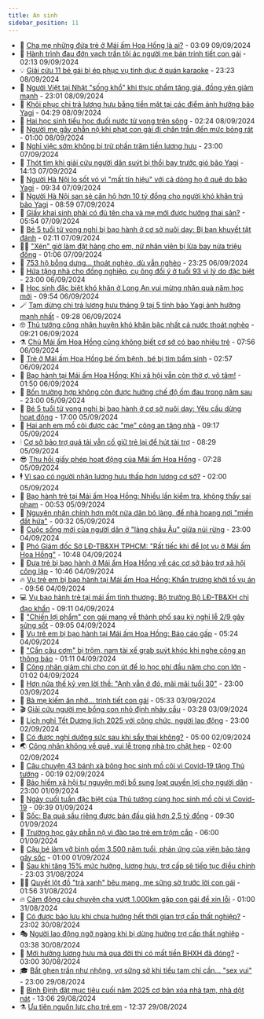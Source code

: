 ```yaml
---
title: An sinh
sidebar_position: 11
---
```


<!-- dantri-an-sinh:START -->
- 👺 [Cha mẹ những đứa trẻ ở Mái ấm Hoa Hồng là ai?](https://dantri.com.vn/an-sinh/cha-me-nhung-dua-tre-o-mai-am-hoa-hong-la-ai-20240909011649525.htm) - 03:09 09/09/2024
- 👀 [Hành trình đau đớn vạch trần tội ác người mẹ bán trinh tiết con gái](https://dantri.com.vn/an-sinh/hanh-trinh-dau-don-vach-tran-toi-ac-nguoi-me-ban-trinh-tiet-con-gai-20240908132622976.htm) - 02:13 09/09/2024
- 💡 [Giải cứu 11 bé gái bị ép phục vụ tình dục ở quán karaoke](https://dantri.com.vn/an-sinh/giai-cuu-11-be-gai-bi-ep-phuc-vu-tinh-duc-o-quan-karaoke-20240908230924667.htm) - 23:23 08/09/2024
- 💄 [Người Việt tại Nhật &quot;sống khổ&quot; khi thực phẩm tăng giá, đồng yên giảm mạnh](https://dantri.com.vn/an-sinh/nguoi-viet-tai-nhat-song-kho-khi-thuc-pham-tang-gia-dong-yen-giam-manh-20240908163140008.htm) - 23:01 08/09/2024
- 🧠 [Khôi phục chi trả lương hưu bằng tiền mặt tại các điểm ảnh hưởng bão Yagi](https://dantri.com.vn/an-sinh/khoi-phuc-chi-tra-luong-huu-bang-tien-mat-tai-cac-diem-anh-huong-bao-yagi-20240908105621094.htm) - 04:29 08/09/2024
- 🫣 [Hai học sinh tiểu học đuối nước tử vong trên sông](https://dantri.com.vn/an-sinh/hai-hoc-sinh-tieu-hoc-duoi-nuoc-tu-vong-tren-song-20240908084512540.htm) - 02:24 08/09/2024
- 🥸 [Người mẹ gây phẫn nộ khi phạt con gái đi chân trần đến mức bỏng rát](https://dantri.com.vn/an-sinh/nguoi-me-gay-phan-no-khi-phat-con-gai-di-chan-tran-den-muc-bong-rat-20240907153718443.htm) - 01:00 08/09/2024
- 🤭 [Nghỉ việc sớm không bị trừ phần trăm tiền lương hưu](https://dantri.com.vn/an-sinh/nghi-viec-som-khong-bi-tru-phan-tram-tien-luong-huu-20240905230056971.htm) - 23:00 07/09/2024
- 💂 [Thót tim khi giải cứu người dân suýt bị thổi bay trước gió bão Yagi](https://dantri.com.vn/an-sinh/thot-tim-khi-giai-cuu-nguoi-dan-suyt-bi-thoi-bay-truoc-gio-bao-yagi-20240907204455932.htm) - 14:13 07/09/2024
- 🦣 [Người Hà Nội lo sốt vó vì &quot;mất tín hiệu&quot; với cả dòng họ ở quê do bão Yagi](https://dantri.com.vn/an-sinh/nguoi-ha-noi-lo-sot-vo-vi-mat-tin-hieu-voi-ca-dong-ho-o-que-do-bao-yagi-20240907162452478.htm) - 09:34 07/09/2024
- 🧰 [Người Hà Nội san sẻ căn hộ hơn 10 tỷ đồng cho người khó khăn trú bão Yagi](https://dantri.com.vn/an-sinh/nguoi-ha-noi-san-se-can-ho-hon-10-ty-dong-cho-nguoi-kho-khan-tru-bao-yagi-20240907154648385.htm) - 08:59 07/09/2024
- 🤩 [Giấy khai sinh phải có đủ tên cha và mẹ mới được hưởng thai sản?](https://dantri.com.vn/an-sinh/giay-khai-sinh-phai-co-du-ten-cha-va-me-moi-duoc-huong-thai-san-20240905232755114.htm) - 05:54 07/09/2024
- 🤖 [Bé 5 tuổi tử vong nghi bị bạo hành ở cơ sở nuôi dạy: Bị bạn khuyết tật đánh](https://dantri.com.vn/an-sinh/be-5-tuoi-tu-vong-nghi-bi-bao-hanh-o-co-so-nuoi-day-bi-ban-khuyet-tat-danh-20240907083047496.htm) - 02:11 07/09/2024
- 🧑‍💻 [&quot;Xén&quot; giờ làm đặt hàng cho em, nữ nhân viên bị lừa bay nửa triệu đồng](https://dantri.com.vn/an-sinh/xen-gio-lam-dat-hang-cho-em-nu-nhan-vien-bi-lua-bay-nua-trieu-dong-20240906170151346.htm) - 01:06 07/09/2024
- 🦍 [753 hộ bỗng dưng… thoát nghèo, dù vẫn nghèo](https://dantri.com.vn/an-sinh/753-ho-bong-dung-thoat-ngheo-du-van-ngheo-20240907053640364.htm) - 23:25 06/09/2024
- 🦆 [Hứa tặng nhà cho đồng nghiệp, cụ ông đổi ý ở tuổi 93 vì lý do đặc biệt](https://dantri.com.vn/an-sinh/hua-tang-nha-cho-dong-nghiep-cu-ong-doi-y-o-tuoi-93-vi-ly-do-dac-biet-20240906173307923.htm) - 23:00 06/09/2024
- 🌊 [Học sinh đặc biệt khó khăn ở Long An vui mừng nhận quà năm học mới](https://dantri.com.vn/an-sinh/hoc-sinh-dac-biet-kho-khan-o-long-an-vui-mung-nhan-qua-nam-hoc-moi-20240906162932513.htm) - 09:54 06/09/2024
- 🪄 [Tạm dừng chi trả lương hưu tháng 9 tại 5 tỉnh bão Yagi ảnh hưởng mạnh nhất](https://dantri.com.vn/an-sinh/tam-dung-chi-tra-luong-huu-thang-9-tai-5-tinh-bao-yagi-anh-huong-manh-nhat-20240906161149118.htm) - 09:28 06/09/2024
- 🤓 [Thủ tướng công nhận huyện khó khăn bậc nhất cả nước thoát nghèo](https://dantri.com.vn/an-sinh/thu-tuong-cong-nhan-huyen-kho-khan-bac-nhat-ca-nuoc-thoat-ngheo-20240906145426809.htm) - 09:21 06/09/2024
- ⚗️ [Chủ Mái ấm Hoa Hồng cũng không biết cơ sở có bao nhiêu trẻ](https://dantri.com.vn/an-sinh/chu-mai-am-hoa-hong-cung-khong-biet-co-so-co-bao-nhieu-tre-20240906142952107.htm) - 07:56 06/09/2024
- 💃 [Trẻ ở Mái ấm Hoa Hồng bé ốm bệnh, bé bị tim bẩm sinh](https://dantri.com.vn/an-sinh/tre-o-mai-am-hoa-hong-be-om-benh-be-bi-tim-bam-sinh-20240906092707908.htm) - 02:57 06/09/2024
- 💼 [Bạo hành tại Mái ấm Hoa Hồng: Khi xã hội vẫn còn thờ ơ, vô tâm!](https://dantri.com.vn/an-sinh/bao-hanh-tai-mai-am-hoa-hong-khi-xa-hoi-van-con-tho-o-vo-tam-20240905233835247.htm) - 01:50 06/09/2024
- 🤖 [Bốn trường hợp không còn được hưởng chế độ ốm đau trong năm sau](https://dantri.com.vn/an-sinh/bon-truong-hop-khong-con-duoc-huong-che-do-om-dau-trong-nam-sau-20240905132159638.htm) - 23:00 05/09/2024
- 🧐 [Bé 5 tuổi tử vong nghi bị bạo hành ở cơ sở nuôi dạy: Yêu cầu dừng hoạt động](https://dantri.com.vn/an-sinh/be-5-tuoi-tu-vong-nghi-bi-bao-hanh-o-co-so-nuoi-day-yeu-cau-dung-hoat-dong-20240905183624383.htm) - 17:00 05/09/2024
- 💯 [Hai anh em mồ côi được các &quot;mẹ&quot; công an tặng nhà](https://dantri.com.vn/an-sinh/hai-anh-em-mo-coi-duoc-cac-me-cong-an-tang-nha-20240905133905032.htm) - 09:17 05/09/2024
- 🕯 [Cơ sở bảo trợ quá tải vẫn cố giữ trẻ lại để hút tài trợ](https://dantri.com.vn/an-sinh/co-so-bao-tro-qua-tai-van-co-giu-tre-lai-de-hut-tai-tro-20240905152033903.htm) - 08:29 05/09/2024
- 😎 [Thu hồi giấy phép hoạt động của Mái ấm Hoa Hồng](https://dantri.com.vn/an-sinh/thu-hoi-giay-phep-hoat-dong-cua-mai-am-hoa-hong-20240905141317352.htm) - 07:28 05/09/2024
- 🕴 [Vì sao có người nhận lương hưu thấp hơn lương cơ sở?](https://dantri.com.vn/an-sinh/vi-sao-co-nguoi-nhan-luong-huu-thap-hon-luong-co-so-20240904005251549.htm) - 02:00 05/09/2024
- 🤖 [Bạo hành trẻ tại Mái ấm Hoa Hồng: Nhiều lần kiểm tra, không thấy sai phạm](https://dantri.com.vn/an-sinh/bao-hanh-tre-tai-mai-am-hoa-hong-nhieu-lan-kiem-tra-khong-thay-sai-pham-20240905073753828.htm) - 00:53 05/09/2024
- 🤡 [Nguyên nhân chính hơn một nửa dân bỏ làng, để nhà hoang nơi &quot;miền đất hứa&quot;](https://dantri.com.vn/an-sinh/nguyen-nhan-chinh-hon-mot-nua-dan-bo-lang-de-nha-hoang-noi-mien-dat-hua-20240901074030693.htm) - 00:32 05/09/2024
- 💪 [Cuộc sống mới của người dân ở &quot;làng châu Âu&quot; giữa núi rừng](https://dantri.com.vn/an-sinh/cuoc-song-moi-cua-nguoi-dan-o-lang-chau-au-giua-nui-rung-20240903191143834.htm) - 23:00 04/09/2024
- 🌝 [Phó Giám đốc Sở LĐ-TB&amp;XH TPHCM: &quot;Rất tiếc khi để lọt vụ ở Mái ấm Hoa Hồng&quot;](https://dantri.com.vn/an-sinh/pho-giam-doc-so-ld-tbxh-tphcm-rat-tiec-khi-de-lot-vu-o-mai-am-hoa-hong-20240904173929996.htm) - 10:48 04/09/2024
- 🤩 [Đưa trẻ bị bạo hành ở Mái ấm Hoa Hồng về các cơ sở bảo trợ xã hội công lập](https://dantri.com.vn/an-sinh/dua-tre-bi-bao-hanh-o-mai-am-hoa-hong-ve-cac-co-so-bao-tro-xa-hoi-cong-lap-20240904172847112.htm) - 10:46 04/09/2024
- 🔥 [Vụ trẻ em bị bạo hành tại Mái ấm Hoa Hồng: Khẩn trương khởi tố vụ án](https://dantri.com.vn/an-sinh/vu-tre-em-bi-bao-hanh-tai-mai-am-hoa-hong-khan-truong-khoi-to-vu-an-20240904164816494.htm) - 09:56 04/09/2024
- 💻 [Vụ bạo hành trẻ tại mái ấm tình thương: Bộ trưởng Bộ LĐ-TB&amp;XH chỉ đạo khẩn](https://dantri.com.vn/an-sinh/vu-bao-hanh-tre-tai-mai-am-tinh-thuong-bo-truong-bo-ld-tbxh-chi-dao-khan-20240904153623232.htm) - 09:11 04/09/2024
- 💄 [&quot;Chiến lợi phẩm&quot; con gái mang về thành phố sau kỳ nghỉ lễ 2/9 gây sửng sốt](https://dantri.com.vn/an-sinh/chien-loi-pham-con-gai-mang-ve-thanh-pho-sau-ky-nghi-le-29-gay-sung-sot-20240904151249713.htm) - 09:05 04/09/2024
- 🦆 [Vụ trẻ em bị bạo hành tại Mái ấm Hoa Hồng: Báo cáo gấp](https://dantri.com.vn/an-sinh/vu-tre-em-bi-bao-hanh-tai-mai-am-hoa-hong-bao-cao-gap-20240904121849665.htm) - 05:24 04/09/2024
- 🐲 [&quot;Cần câu cơm&quot; bị trộm, nam tài xế grab suýt khóc khi nghe công an thông báo](https://dantri.com.vn/an-sinh/can-cau-com-bi-trom-nam-tai-xe-grab-suyt-khoc-khi-nghe-cong-an-thong-bao-20240903170735327.htm) - 01:11 04/09/2024
- 🥷 [Công nhân giảm chi cho con út để lo học phí đầu năm cho con lớn](https://dantri.com.vn/an-sinh/cong-nhan-giam-chi-cho-con-ut-de-lo-hoc-phi-dau-nam-cho-con-lon-20240831155253863.htm) - 01:02 04/09/2024
- 💯 [Hơn nửa thế kỷ vẹn lời thề: &quot;Anh vẫn ở đó, mãi mãi tuổi 30&quot;](https://dantri.com.vn/an-sinh/hon-nua-the-ky-ven-loi-the-anh-van-o-do-mai-mai-tuoi-30-20240830221429646.htm) - 23:00 03/09/2024
- 🧐 [Bà mẹ kiếm ăn nhờ... trinh tiết con gái](https://dantri.com.vn/an-sinh/ba-me-kiem-an-nho-trinh-tiet-con-gai-20240903120438780.htm) - 05:33 03/09/2024
- 🎬 [Giải cứu người mẹ bồng con nhỏ định nhảy cầu](https://dantri.com.vn/an-sinh/giai-cuu-nguoi-me-bong-con-nho-dinh-nhay-cau-20240903100702452.htm) - 03:28 03/09/2024
- 🦍 [Lịch nghỉ Tết Dương lịch 2025 với công chức, người lao động](https://dantri.com.vn/an-sinh/lich-nghi-tet-duong-lich-2025-voi-cong-chuc-nguoi-lao-dong-20240902154224023.htm) - 23:00 02/09/2024
- 🫶 [Có được nghỉ dưỡng sức sau khi sẩy thai không?](https://dantri.com.vn/an-sinh/co-duoc-nghi-duong-suc-sau-khi-say-thai-khong-20240830110933260.htm) - 05:00 02/09/2024
- 🌏 [Công nhân không về quê, vui lễ trong nhà trọ chật hẹp](https://dantri.com.vn/an-sinh/cong-nhan-khong-ve-que-vui-le-trong-nha-tro-chat-hep-20240901204254823.htm) - 02:00 02/09/2024
- 🫣 [Câu chuyện 43 bánh xà bông học sinh mồ côi vì Covid-19 tặng Thủ tướng](https://dantri.com.vn/an-sinh/cau-chuyen-43-banh-xa-bong-hoc-sinh-mo-coi-vi-covid-19-tang-thu-tuong-20240901213216162.htm) - 00:19 02/09/2024
- 🥰 [Bảo hiểm xã hội tự nguyện mới bổ sung loạt quyền lợi cho người dân](https://dantri.com.vn/an-sinh/bao-hiem-xa-hoi-tu-nguyen-moi-bo-sung-loat-quyen-loi-cho-nguoi-dan-20240830152918255.htm) - 23:00 01/09/2024
- 🎊 [Ngày cuối tuần đặc biệt của Thủ tướng cùng học sinh mồ côi vì Covid-19](https://dantri.com.vn/an-sinh/ngay-cuoi-tuan-dac-biet-cua-thu-tuong-cung-hoc-sinh-mo-coi-vi-covid-19-20240901160625660.htm) - 09:39 01/09/2024
- 💄 [Sốc: Ba quả sầu riêng được bán đấu giá hơn 2,5 tỷ đồng](https://dantri.com.vn/an-sinh/soc-ba-qua-sau-rieng-duoc-ban-dau-gia-hon-25-ty-dong-20240901153011249.htm) - 09:30 01/09/2024
- 👹 [Trường học gây phẫn nộ vì đào tạo trẻ em trộm cắp](https://dantri.com.vn/an-sinh/truong-hoc-gay-phan-no-vi-dao-tao-tre-em-trom-cap-20240831163445874.htm) - 06:00 01/09/2024
- 💯 [Cậu bé làm vỡ bình gốm 3.500 năm tuổi, phản ứng của viện bảo tàng gây sốc](https://dantri.com.vn/an-sinh/cau-be-lam-vo-binh-gom-3500-nam-tuoi-phan-ung-cua-vien-bao-tang-gay-soc-20240830230054725.htm) - 01:00 01/09/2024
- 📝 [Sau khi tăng 15% mức hưởng, lương hưu, trợ cấp sẽ tiếp tục điều chỉnh](https://dantri.com.vn/an-sinh/sau-khi-tang-15-muc-huong-luong-huu-tro-cap-se-tiep-tuc-dieu-chinh-20240828134703272.htm) - 23:03 31/08/2024
- 👨‍🏫 [Quyết lột đồ &quot;trà xanh&quot; bêu mạng, mẹ sững sờ trước lời con gái](https://dantri.com.vn/an-sinh/quyet-lot-do-tra-xanh-beu-mang-me-sung-so-truoc-loi-con-gai-20240831074131051.htm) - 01:56 31/08/2024
- 🔥 [Cảm động câu chuyện cha vượt 1.000km gặp con gái để xin lỗi](https://dantri.com.vn/an-sinh/cam-dong-cau-chuyen-cha-vuot-1000km-gap-con-gai-de-xin-loi-20240830143425791.htm) - 01:00 31/08/2024
- 🧰 [Có được bảo lưu khi chưa hưởng hết thời gian trợ cấp thất nghiệp?](https://dantri.com.vn/an-sinh/co-duoc-bao-luu-khi-chua-huong-het-thoi-gian-tro-cap-that-nghiep-20240827113727920.htm) - 23:02 30/08/2024
- 🎭 [Người lao động ngỡ ngàng khi bị dừng hưởng trợ cấp thất nghiệp](https://dantri.com.vn/an-sinh/nguoi-lao-dong-ngo-ngang-khi-bi-dung-huong-tro-cap-that-nghiep-20240829084948914.htm) - 03:38 30/08/2024
- 🔭 [Mới hưởng lương hưu mà qua đời thì có mất tiền BHXH đã đóng?](https://dantri.com.vn/an-sinh/moi-huong-luong-huu-ma-qua-doi-thi-co-mat-tien-bhxh-da-dong-20240826125526829.htm) - 03:00 30/08/2024
- 🎓 [Bắt ghen trần như nhộng, vợ sững sờ khi tiểu tam chỉ cần... &quot;sex vui&quot;](https://dantri.com.vn/an-sinh/bat-ghen-tran-nhu-nhong-vo-sung-so-khi-tieu-tam-chi-can-sex-vui-20240829040229736.htm) - 23:00 29/08/2024
- 🦅 [Bình Định đặt mục tiêu cuối năm 2025 cơ bản xóa nhà tạm, nhà dột nát](https://dantri.com.vn/an-sinh/binh-dinh-dat-muc-tieu-cuoi-nam-2025-co-ban-xoa-nha-tam-nha-dot-nat-20240829134512227.htm) - 13:06 29/08/2024
- ⚗️ [Ưu tiên nguồn lực cho trẻ em](https://dantri.com.vn/an-sinh/uu-tien-nguon-luc-cho-tre-em-20240829161237402.htm) - 12:37 29/08/2024<!-- dantri-an-sinh:END -->
